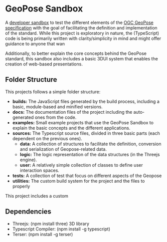 # GeoPose Sandbox

A [developer sandbox](https://en.wikipedia.org/wiki/Sandbox_(software_development)) to test the different elements of the [OGC GeoPose specification](https://github.com/opengeospatial/GeoPose) with the goal of facilitating the definition and implementation of the standard. While this project is exploratory in nature, the (TypeScript) code is being primarily written with clarity/simplicity in mind and might offer guidance to anyone that wan

Additionally, to better explain the core concepts behind the GeoPose standard, this sandbox also includes a basic 3DUI system that enables the creation of web-based presentations.

## Folder Structure

This projects follows a simple folder structure:

* **builds:** The JavaScript files generated by the build process, including a basic, module-based and minified versions.
* **docs:** The documentation files of the project including the auto-generated ones from the code.
* **examples:** Small example projects that use the GeoPose Sandbox to explain the basic concepts and the different applications.
* **sources:** The Typescript source files, divided in three basic parts (each dependent on the previous ones).
  * **data:** A collection of structures to facilitate the definition, conversion and serialization of Geopose-related data.
  * **logic:** The logic representation of the data structures (in the Threejs engine).
  * **user:** A relatively simple collection of classes to define user interaction spaces.
* **tests:** A collection of test that focus on different aspects of the Geopose
* **utilities:** The custom build system for the project and the files to properly


This project includes a custom 

## Dependencies

* Threejs: (npm install three) 3D library
* Typescript Compiler: (npm install -g typescript)
* Terser: (npm install -g terser)
